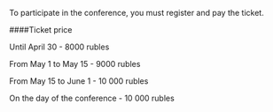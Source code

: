 To participate in the conference, you must register and pay the ticket. 

####Ticket price

Until April 30 - 8000 rubles

From May 1 to May 15 - 9000 rubles

From May 15 to June 1 - 10 000 rubles

On the day of the conference - 10 000 rubles


